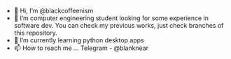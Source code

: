 - 👋 Hi, I’m @blackcoffeenism
- 👀 I’m computer engineering student looking for some experience in software dev.
      You can check my previous works, just check branches of this repository.
- 🌱 I’m currently learning python desktop apps
- 📫 How to reach me ... Telegram - @blanknear

<!---
blackcoffeenism/blackcoffeenism is a ✨ special ✨ repository because its `README.md` (this file) appears on your GitHub profile.
You can click the Preview link to take a look at your changes.
--->
